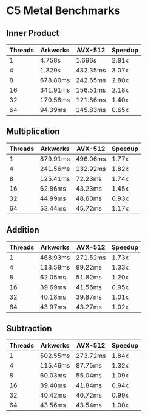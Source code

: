 # C5 Metal Benchmarks

## Inner Product
| Threads | Arkworks     | AVX-512     | Speedup  |
|---------|--------------|-------------|----------|
| 1       | 4.758s       | 1.696s      | 2.81x    |
| 4       | 1.329s       | 432.35ms    | 3.07x    |
| 8       | 678.80ms     | 242.65ms    | 2.80x    |
| 16      | 341.91ms     | 156.51ms    | 2.18x    |
| 32      | 170.58ms     | 121.86ms    | 1.40x    |
| 64      | 94.39ms      | 145.83ms    | 0.65x    |

## Multiplication
| Threads | Arkworks     | AVX-512     | Speedup  |
|---------|--------------|-------------|----------|
| 1       | 879.91ms     | 496.06ms    | 1.77x    |
| 4       | 241.56ms     | 132.92ms    | 1.82x    |
| 8       | 125.41ms     | 72.23ms     | 1.74x    |
| 16      | 62.86ms      | 43.23ms     | 1.45x    |
| 32      | 44.99ms      | 48.60ms     | 0.93x    |
| 64      | 53.44ms      | 45.72ms     | 1.17x    |

## Addition
| Threads | Arkworks     | AVX-512     | Speedup  |
|---------|--------------|-------------|----------|
| 1       | 468.93ms     | 271.52ms    | 1.73x    |
| 4       | 118.58ms     | 89.22ms     | 1.33x    |
| 8       | 62.05ms      | 51.82ms     | 1.20x    |
| 16      | 39.69ms      | 41.56ms     | 0.95x    |
| 32      | 40.18ms      | 39.87ms     | 1.01x    |
| 64      | 43.97ms      | 43.27ms     | 1.02x    |

## Subtraction
| Threads | Arkworks     | AVX-512     | Speedup  |
|---------|--------------|-------------|----------|
| 1       | 502.55ms     | 273.72ms    | 1.84x    |
| 4       | 115.46ms     | 87.75ms     | 1.32x    |
| 8       | 60.03ms      | 55.04ms     | 1.09x    |
| 16      | 39.40ms      | 41.84ms     | 0.94x    |
| 32      | 40.42ms      | 40.72ms     | 0.99x    |
| 64      | 43.56ms      | 43.54ms     | 1.00x    |

